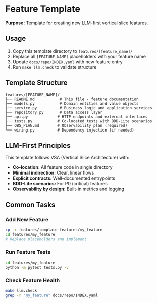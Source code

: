 # Feature Template

**Purpose:** Template for creating new LLM-first vertical slice features.

## Usage

1. Copy this template directory to `features/[feature_name]/`
2. Replace all `[FEATURE_NAME]` placeholders with your feature name
3. Update `docs/repo/INDEX.yaml` with new feature entry
4. Run `make llm.check` to validate structure

## Template Structure

```
features/[FEATURE_NAME]/
├── README.md           # This file - feature documentation
├── models.py           # Domain entities and value objects
├── service.py          # Business logic and application services  
├── repository.py       # Data access layer
├── api.py             # HTTP endpoints and external interfaces
├── tests.py           # Co-located tests with BDD-Lite scenarios
├── OBS_PLAN.md        # Observability plan (required)
└── wiring.py          # Dependency injection (if needed)
```

## LLM-First Principles

This template follows VSA (Vertical Slice Architecture) with:
- **Co-location:** All feature code in single directory
- **Minimal indirection:** Clear, linear flows
- **Explicit contracts:** Well-documented entrypoints
- **BDD-Lite scenarios:** For P0 (critical) features
- **Observability by design:** Built-in metrics and logging

## Common Tasks

### Add New Feature
```bash
cp -r features/template features/my_feature
cd features/my_feature
# Replace placeholders and implement
```

### Run Feature Tests
```bash
cd features/my_feature
python -m pytest tests.py -v
```

### Check Feature Health  
```bash
make llm.check
grep -r "my_feature" docs/repo/INDEX.yaml
```